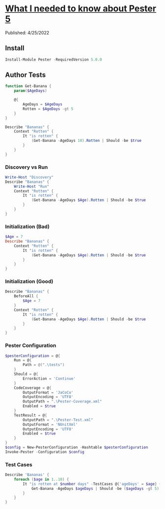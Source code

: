 # [What I needed to know about Pester 5](https://youtu.be/iBgieFKACwI)

Published: 4/25/2022

## Install

```powershell
Install-Module Pester -RequiredVersion 5.0.0
```

## Author Tests

```powershell
function Get-Banana {
    param($AgeDays)

    @{
        AgeDays = $AgeDays
        Rotten = $AgeDays -gt 5
    }
}
```

```powershell
Describe "Bananas" {
    Context "Rotten" {
        It "is rotten" {
            (Get-Banana -AgeDays 10).Rotten | Should -be $true
        }
    }
}
```

### Discovery vs Run

```powershell
Write-Host "Discovery"
Describe "Bananas" {
    Write-Host "Run"
    Context "Rotten" {
        It "is rotten" {
            (Get-Banana -AgeDays $Age).Rotten | Should -be $true
        }
    }
}
```

### Initialization (Bad)

```powershell
$Age = 7
Describe "Bananas" {
    Context "Rotten" {
        It "is rotten" {
            (Get-Banana -AgeDays $Age).Rotten | Should -be $true
        }
    }
}
```

### Initialization (Good)

```powershell
Describe "Bananas" {
    BeforeAll {
        $Age = 7
    }
    Context "Rotten" {
        It "is rotten" {
            (Get-Banana -AgeDays $Age).Rotten | Should -be $true
        }
    }
}
```

### Pester Configuration 

```powershell
$pesterConfiguration = @{
    Run = @{
        Path = @(".\tests")
    }
    Should = @{
        ErrorAction = 'Continue'
    }
    CodeCoverage = @{
        OutputFormat = 'JaCoCo'
        OutputEncoding = 'UTF8'
        OutputPath = ".\Pester-Coverage.xml"
        Enabled = $true
    }
    TestResult = @{
        OutputPath = ".\Pester-Test.xml"
        OutputFormat = 'NUnitXml'
        OutputEncoding = 'UTF8'
        Enabled = $true
    }
}
$config = New-PesterConfiguration -Hashtable $pesterConfiguration
Invoke-Pester -Configuration $config
```

### Test Cases

```powershell
Describe 'Bananas' {
    foreach ($age in 1..10) {
        It "is rotten at $number days" -TestCases @{'ageDays' = $age} {
            Get-Banana -AgeDays $ageDays | Should -be ($ageDays -gt 5)
        }
    }
}
```